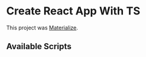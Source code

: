 # Create React App With TS

This project was [Materialize](https://materializecss.com/).

## Available Scripts

